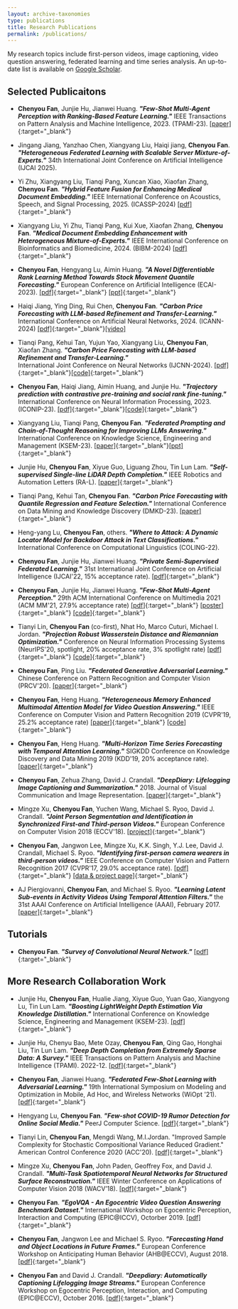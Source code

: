 ```yaml
---
layout: archive-taxonomies
type: publications
title: Research Publications
permalink: /publications/
---
```



<p>My research topics include first-person videos, image captioning, video question answering, federated learning and time series analysis. An up-to-date list is available on <a href="https://scholar.google.com/citations?user=FRu9MHcAAAAJ&hl=en" target="_blank" rel="noopener noreferrer">Google Scholar</a>.</p>


## Selected Publicaitons
* **Chenyou Fan**, Junjie Hu, Jianwei Huang. ***"Few-Shot Multi-Agent Perception with Ranking-Based Feature Learning."*** IEEE Transactions on Pattern Analysis and Machine Intelligence, 2023. (TPAMI-23). [[paper]](https://ieeexplore.ieee.org/document/10149393){:target="_blank"}

* Jingang Jiang, Yanzhao Chen, Xiangyang Liu, Haiqi jiang, **Chenyou Fan**.  ***"Heterogeneous Federated Learning with Scalable Server Mixture-of-Experts."*** 34th International Joint Conference on Artificial Intelligence (IJCAI 2025).  
<!-- [[pdf]](./docs/ICASSP_2025.pdf){:target="_blank"} -->

* Yi Zhu, Xiangyang Liu, Tianqi Pang, Xuncan Xiao, Xiaofan Zhang, **Chenyou Fan**.  ***"Hybrid Feature Fusion for Enhancing Medical
Document Embedding."*** IEEE International Conference on Acoustics, Speech, and Signal Processing, 2025. (ICASSP-2024) [[pdf]](./docs/ICASSP_2025.pdf){:target="_blank"}

* Xiangyang Liu, Yi Zhu, Tianqi Pang, Kui Xue, Xiaofan Zhang, **Chenyou Fan**. ***"Medical Document Embedding Enhancement with Heterogeneous Mixture-of-Experts."***  IEEE International Conference on Bioinformatics and Biomedicine, 2024. (BIBM-2024) [[pdf]](./docs/BIBM_2024.pdf){:target="_blank"}

* **Chenyou Fan**, Hengyang Lu, Aimin Huang. ***"A Novel Differentiable Rank Learning Method Towards Stock Movement Quantile Forecasting."*** European Conference on Artificial Intelligence (ECAI-2023). 
[[pdf]](./docs/ecai_paper.pdf){:target="_blank"} [[ppt]](./docs/ECAI_23.pdf){:target="_blank"}

* Haiqi Jiang, Ying Ding, Rui Chen, **Chenyou Fan**. ***"Carbon Price Forecasting with LLM-based Refinement and Transfer-Learning."***  International Conference on Artificial Neural Networks, 2024. (ICANN-2024) [[pdf]](./docs/icann24.pdf){:target="_blank"}[[video]](https://drive.google.com/file/d/1H5qZRKxVsyySubyyLug5A9nxC5CtNwyA/view?usp=drive_link)

* Tianqi Pang, Kehui Tan, Yujun Yao, Xiangyang Liu, **Chenyou Fan**, Xiaofan Zhang. ***"Carbon Price Forecasting with LLM-based Refinement and Transfer-Learning."***  
International Joint Conference on Neural Networks (IJCNN-2024). [[pdf]](./docs/ijcnn24.pdf){:target="_blank"}[[code]](https://github.com/FancyAI-SCNU/REMED_IJCNN){:target="_blank"}

* **Chenyou Fan**, Haiqi Jiang, Aimin Huang, and Junjie Hu. ***"Trajectory prediction with contrastive pre-training and social rank fine-tuning."*** International Conference on Neural Information Processing, 2023. (ICONIP-23). [[pdf]](./docs/iconip_trajectory_prediction.pdf){:target="_blank"}[[code]](https://github.com/FancyAI-SCNU/SGCN-CHIP-DSIR){:target="_blank"}

* Xiangyang Liu, Tianqi Pang, **Chenyou Fan**. ***"Federated Prompting and Chain-of-Thought Reasoning for Improving LLMs Answering."*** International Conference on Knowledge Science, Engineering and Management (KSEM-23). [[paper]]( https://arxiv.org/abs/2304.13911){:target="_blank"}[[ppt]](./docs/KSEM_23.pdf){:target="_blank"}

* Junjie Hu, **Chenyou Fan**, Xiyue Guo, Liguang Zhou, Tin Lun Lam. ***"Self-supervised Single-line LiDAR Depth Completion."*** IEEE Robotics and Automation Letters (RA-L). [[paper]]( https://ieeexplore.ieee.org/document/10258421){:target="_blank"}

* Tianqi Pang, Kehui Tan, **Chenyou Fan**. ***"Carbon Price Forecasting with Quantile Regression and Feature Selection."*** International Conference on Data Mining and Knowledge Discovery (DMKD-23). [[paper]]( https://arxiv.org/abs/2305.03224){:target="_blank"}

* Heng-yang Lu, **Chenyou Fan**, others. ***"Where to Attack: A Dynamic Locator Model for Backdoor Attack in Text Classifications."*** International Conference on Computational Linguistics (COLING-22).

* **Chenyou Fan**, Junjie Hu, Jianwei Huang. ***"Private Semi-Supervised Federated Learning."*** 31st International Joint Conference on Artificial Intelligence (IJCAI'22, 15% acceptance rate). [[pdf]](https://www.ijcai.org/proceedings/2022/279){:target="_blank"}

* **Chenyou Fan**, Junjie Hu, Jianwei Huang. ***"Few-Shot Multi-Agent Perception."*** 29th ACM International Conference on Multimedia 2021 (ACM MM'21, 27.9% acceptance rate) [[pdf]](./docs/fs_map_1.pdf){:target="_blank"} [[poster]](./docs/mm21_poster.pdf){:target="_blank"} [[code]](https://github.com/fanchenyou/fs-map-project){:target="_blank"}

* Tianyi Lin, **Chenyou Fan** (co-first), Nhat Ho, Marco Cuturi, Michael I. Jordan. ***"Projection Robust Wasserstein Distance and Riemannian Optimization."*** Conference on Neural Information Processing Systems (NeurIPS'20, spotlight, 20% acceptance rate, 3% spotlight rate) [[pdf]](https://arxiv.org/abs/2006.07458){:target="_blank"} [[code]](https://github.com/fanchenyou/PRW){:target="_blank"}

* **Chenyou Fan**, Ping Liu. ***"Federated Generative Adversarial Learning."*** Chinese Conference on Pattern Recognition and Computer Vision (PRCV'20). [[paper]](https://arxiv.org/abs/2005.03793){:target="_blank"}

* **Chenyou Fan**, Heng Huang. ***"Heterogeneous Memory Enhanced Multimodal Attention Model for Video Question Answering."*** IEEE Conference on Computer Vision and Pattern Recognition 2019 (CVPR'19, 25.2% acceptance rate) [[paper]](https://arxiv.org/pdf/1904.04357.pdf){:target="_blank"} [[code]](https://github.com/fanchenyou/HME-VideoQA){:target="_blank"}

* **Chenyou Fan**, Heng Huang. ***"Multi-Horizon Time Series Forecasting with Temporal Attention Learning."*** SIGKDD Conference on Knowledge Discovery and Data Mining 2019 (KDD'19, 20% acceptance rate). [[paper]](https://dl.acm.org/doi/10.1145/3292500.3330662){:target="_blank"}

* **Chenyou Fan**, Zehua Zhang, David J. Crandall. ***"DeepDiary: Lifelogging Image Captioning and Summarization."*** 2018. Journal of Visual Communication and Image Representation. [[paper]](https://www.sciencedirect.com/science/article/abs/pii/S1047320318301032){:target="_blank"}

* Mingze Xu, **Chenyou Fan**, Yuchen Wang, Michael S. Ryoo, David J. Crandall. ***"Joint Person Segmentation and Identification in Synchronized First-and Third-person Videos."*** European Conference on Computer Vision 2018 (ECCV'18). [[project]](http://vision.soic.indiana.edu/firstthird-eccv2018/){:target="_blank"}

* **Chenyou Fan**, Jangwon Lee, Mingze Xu, K.K. Singh, Y.J. Lee, David J. Crandall, Michael S. Ryoo. ***"Identifying first-person camera wearers in third-person videos."*** IEEE Conference on Computer Vision and Pattern Recognition 2017 (CVPR'17, 29.0% acceptance rate). [[pdf]](https://openaccess.thecvf.com/content_cvpr_2017/papers/Fan_Identifying_First-Person_Camera_CVPR_2017_paper.pdf){:target="_blank"} [[data & project page]](http://vision.soic.indiana.edu/identifying-1st-3rd/){:target="_blank"}

* AJ Piergiovanni, **Chenyou Fan**, and Michael S. Ryoo. ***"Learning Latent Sub-events in Activity Videos Using Temporal Attention Filters."*** the 31st AAAI Conference on Artificial Intelligence (AAAI), February 2017. [[paper]](http://arxiv.org/abs/1605.08140){:target="_blank"}


## Tutorials
* **Chenyou Fan**. ***"Survey of Convolutional Neural Network."*** [[pdf]](https://fanchenyou.github.io/docs/cnn_survey.pdf){:target="_blank"}

## More Research Collaboration Work

* Junjie Hu, **Chenyou Fan**, Hualie Jiang, Xiyue Guo, Yuan Gao, Xiangyong Lu, Tin Lun Lam. ***"Boosting LightWeight Depth Estimation Via Knowledge Distillation."*** International Conference on Knowledge Science, Engineering and Management (KSEM-23). [[pdf]]( https://arxiv.org/abs/2105.06143){:target="_blank"}


* Junjie Hu, Chenyu Bao, Mete Ozay, **Chenyou Fan**, Qing Gao, Honghai Liu, Tin Lun Lam. ***"Deep Depth Completion from Extremely Sparse Data: A Survey."*** IEEE Transactions on Pattern Analysis and Machine Intelligence (TPAMI). 2022-12. [[pdf]](https://arxiv.org/abs/2205.05335){:target="_blank"}

* **Chenyou Fan**, Jianwei Huang. ***"Federated Few-Shot Learning with Adversarial Learning."*** 19th International Symposium on Modeling and Optimization in Mobile, Ad Hoc, and Wireless Networks (WiOpt '21). [[pdf]](https://arxiv.org/abs/2104.00365){:target="_blank"}

* Hengyang Lu, **Chenyou Fan**. ***"Few-shot COVID-19 Rumor Detection for Online Social Media."*** PeerJ Computer Science. [[pdf]](https://peerj.com/articles/cs-688/){:target="_blank"}
 
* Tianyi Lin, **Chenyou Fan**, Mengdi Wang, M.I.Jordan. "Improved Sample Complexity for Stochastic Compositional Variance Reduced Gradient." American Control Conference 2020 (ACC'20). [[pdf]](https://arxiv.org/abs/1806.00458){:target="_blank"}

* Mingze Xu, **Chenyou Fan**, John Paden, Geoffrey Fox, and David J. Crandall. ***"Multi-Task Spatiotemporal Neural Networks for Structured Surface Reconstruction."*** IEEE Winter Conference on Applications of Computer Vision 2018 (WACV’18). [[pdf]](https://arxiv.org/pdf/1801.03986.pdf){:target="_blank"}

* **Chenyou Fan**. ***"EgoVQA - An Egocentric Video Question Answering Benchmark Dataset."*** International Workshop on Egocentric Perception, Interaction and Computing (EPIC@ICCV), Octorber 2019. [[pdf]](https://openaccess.thecvf.com/content_ICCVW_2019/html/EPIC/Fan_EgoVQA_-_An_Egocentric_Video_Question_Answering_Benchmark_Dataset_ICCVW_2019_paper.html){:target="_blank"}

* **Chenyou Fan**, Jangwon Lee and Michael S. Ryoo. ***"Forecasting Hand and Object Locations in Future Frames."*** European Conference Workshop on Anticipating Human Behavior (AHB@ECCV), August 2018. [[pdf]](https://arxiv.org/abs/1705.07328){:target="_blank"}

* **Chenyou Fan** and David J. Crandall. ***"Deepdiary: Automatically Captioning Lifelogging Image Streams."*** European Conference Workshop on Egocentric Perception, Interaction, and Computing (EPIC@ECCV), October 2016. [[pdf]](http://vision.soic.indiana.edu/projects/deepdiary-automatically-captioning-lifelogging-image-streams/){:target="_blank"}